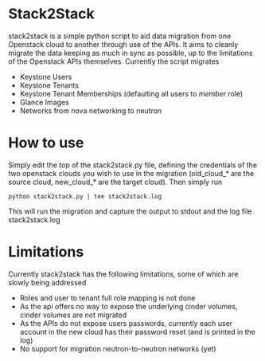 Stack2Stack
===========

stack2stack is a simple python script to aid data migration from one Openstack
cloud to another through use of the APIs. It aims to cleanly migrate the data
keeping as much in sync as possible, up to the limitations of the Openstack
APIs themselves. Currently the script migrates

* Keystone Users
* Keystone Tenants
* Keystone Tenant Memberships (defaulting all users to _member_ role)
* Glance Images
* Networks from nova networking to neutron

How to use
==========

Simply edit the top of the stack2stack.py file, defining the credentials of the
two openstack clouds you wish to use in the migration (old_cloud_* are the
source cloud, new_cloud_* are the target cloud). Then simply run

````
python stack2stack.py | tee stack2stack.log
````

This will run the migration and capture the output to stdout and the log file
stack2stack.log

Limitations
===========

Currently stack2stack has the following limitations, some of which are slowly being addressed

* Roles and user to tenant full role mapping is not done
* As the api offers no way to expose the underlying cinder volumes, cinder
  volumes are not migrated
* As the APIs do not expose users passwords, currently each user account
  in the new cloud has their password reset (and is printed in the log)
* No support for migration neutron-to-neutron networks (yet)
